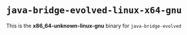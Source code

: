 # `java-bridge-evolved-linux-x64-gnu`

This is the **x86_64-unknown-linux-gnu** binary for `java-bridge-evolved`

